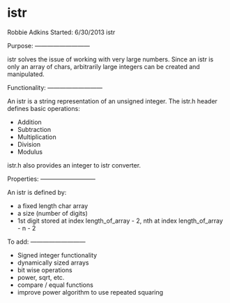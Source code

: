 istr
===========

Robbie Adkins
Started: 6/30/2013
istr

Purpose:
—————————

istr solves the issue of working with very large numbers. Since an istr is only an array of chars, arbitrarily large integers can be created and manipulated.

Functionality:
—————————

An istr is a string representation of an unsigned integer. The istr.h header defines basic operations:
* Addition
* Subtraction
* Multiplication
* Division
* Modulus

istr.h also provides an integer to istr converter.
	
Properties:
—————————

An istr is defined by:
* a fixed length char array
* a size (number of digits)
* 1st digit stored at index length_of_array - 2, nth at index length_of_array - n - 2

To add:
—————————

* Signed integer functionality
* dynamically sized arrays
* bit wise operations
* power, sqrt, etc.
* compare / equal functions
* improve power algorithm to use repeated squaring
